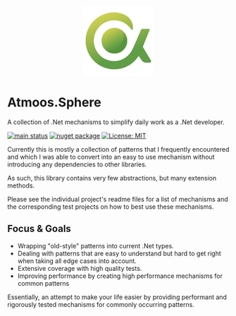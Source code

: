 <!-- markdownlint-disable MD033 MD041 -->
<div align="center">
 <img src="./assets/images/atmoos.sphere.svg" height="160" alt="Logo">
</div>
<!-- markdownlint-enable MD033 MD041 -->

# Atmoos.Sphere

A collection of .Net mechanisms to simplify daily work as a .Net developer.

[![main status](https://github.com/atmoos/Sphere/actions/workflows/dotnet.yml/badge.svg)](https://github.com/atmoos/Sphere/actions/workflows/dotnet.yml)
[![nuget package](https://img.shields.io/nuget/v/Atmoos.Sphere.svg?logo=nuget)](https://www.nuget.org/packages/Atmoos.Sphere)
[![License: MIT](https://img.shields.io/badge/License-MIT-yellow.svg)](https://github.com/atmoos/Sphere/blob/master/LICENSE)

Currently this is mostly a collection of patterns that I frequently encountered and which I was able to convert into an easy to use mechanism without introducing any dependencies to other libraries.

As such, this library contains very few abstractions, but many extension methods.

Please see the individual project's readme files for a list of mechanisms and the corresponding test projects on how to best use these mechanisms.

## Focus & Goals

- Wrapping "old-style" patterns into current .Net types.
- Dealing with patterns that are easy to understand but hard to get right when taking all edge cases into account.
- Extensive coverage with high quality tests.
- Improving performance by creating high performance mechanisms for common patterns

Essentially, an attempt to make your life easier by providing performant and rigorously tested mechanisms for commonly occurring patterns.
